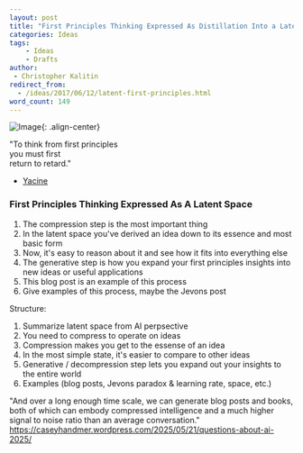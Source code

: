 ```yaml
---
layout: post
title: "First Principles Thinking Expressed As Distillation Into a Latent Space"
categories: Ideas
tags:
    - Ideas
    - Drafts
author:
 - Christopher Kalitin
redirect_from:
  - /ideas/2017/06/12/latent-first-principles.html
word_count: 149
---
```

<head>
    <meta property="og:image" content="{{site.url}}/assets/images/nasa-end-state/msr.jpg">
</head>

![Image]({{site.url}}/assets/images/nasa-end-state/msr.jpg){: .align-center}  

"To think from first principles  
you must first  
return to retard."
- [Yacine](https://x.com/yacineMTB/status/1906700878989652138)

### First Principles Thinking Expressed As A Latent Space
1. The compression step is the most important thing
2. In the latent space you've derived an idea down to its essence and most basic form
3. Now, it's easy to reason about it and see how it fits into everything else
4. The generative step is how you expand your first principles insights into new ideas or useful applications
5. This blog post is an example of this process
6. Give examples of this process, maybe the Jevons post

Structure:
1. Summarize latent space from AI perpsective
2. You need to compress to operate on ideas
3. Compression makes you get to the essense of an idea
4. In the most simple state, it's easier to compare to other ideas
5. Generative / decompression step lets you expand out your insights to the entire world
6. Examples (blog posts, Jevons paradox & learning rate, space, etc.)

"And over a long enough time scale, we can generate blog posts and books, both of which can embody compressed intelligence and a much higher signal to noise ratio than an average conversation."
https://caseyhandmer.wordpress.com/2025/05/21/questions-about-ai-2025/

